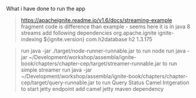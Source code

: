 What i have done to run the app
> https://apacheignite.readme.io/v1.6/docs/streaming-example fragment code is difference than example - seems here it is in java 8 streams
> add following dependencies
    <dependency>
       <groupId>org.apache.ignite</groupId>
       <artifactId>ignite-indexing</artifactId>
       <version>${ignite.version}</version>
     </dependency>
     <!-- h2 db-->
     <dependency>
       <groupId>com.h2database</groupId>
       <artifactId>h2</artifactId>
       <version>1.3.175</version>
     </dependency>
     
     
> run java -jar ./target/node-runner-runnable.jar to run node
> run java -jar ~/Development/workshop/assembla/ignite-book/chapters/chapter-cep/target/streamer-runnable.jar to run simple streamer
> run java -jar ~/Development/workshop/assembla/ignite-book/chapters/chapter-cep/target/query-runnable.jar to run Query Status
Camel Intgeration
> to start jetty endpoint add camel jetty maven dependency
